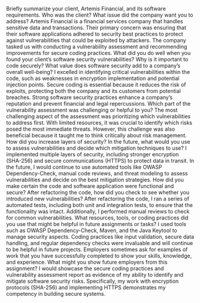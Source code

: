 Briefly summarize your client, Artemis Financial, and its software requirements. Who was the client? What issue did the company want you to address? Artemis Financial is a financial services company that handles sensitive data and transactions. Their primary concern was ensuring that their software applications adhered to security best practices to protect against vulnerabilities that could be exploited by attackers. The company tasked us with conducting a vulnerability assessment and recommending improvements for secure coding practices. 
What did you do well when you found your client’s software security vulnerabilities? Why is it important to code securely? What value does software security add to a company’s overall well-being? I excelled in identifying critical vulnerabilities within the code, such as weaknesses in encryption implementation and potential injection points. Secure coding is essential because it reduces the risk of exploits, protecting both the company and its customers from potential breaches. Strong software security practices enhance a company’s reputation and prevent financial and legal repercussions. 
Which part of the vulnerability assessment was challenging or helpful to you? The most challenging aspect of the assessment was prioritizing which vulnerabilities to address first. With limited resources, it was crucial to identify which risks posed the most immediate threats. However, this challenge was also beneficial because it taught me to think critically about risk management. 
How did you increase layers of security? In the future, what would you use to assess vulnerabilities and decide which mitigation techniques to use? I implemented multiple layers of security, including stronger encryption (SHA-256) and secure communications (HTTPS) to protect data in transit. In the future, I would continue to use automated tools like OWASP Dependency-Check, manual code reviews, and threat modeling to assess vulnerabilities and decide on the best mitigation strategies.
How did you make certain the code and software application were functional and secure? After refactoring the code, how did you check to see whether you introduced new vulnerabilities? After refactoring the code, I ran a series of automated tests, including both unit and integration tests, to ensure that the functionality was intact. Additionally, I performed manual reviews to check for common vulnerabilities.
What resources, tools, or coding practices did you use that might be helpful in future assignments or tasks? I used tools such as OWASP Dependency-Check, Maven, and the Java Keytool to manage security aspects. Coding practices like input validation, secure data handling, and regular dependency checks were invaluable and will continue to be helpful in future projects.
Employers sometimes ask for examples of work that you have successfully completed to show your skills, knowledge, and experience. What might you show future employers from this assignment? I would showcase the secure coding practices and vulnerability assessment report as evidence of my ability to identify and mitigate software security risks. Specifically, my work with encryption protocols (SHA-256) and implementing HTTPS demonstrates my competency in building secure systems.
